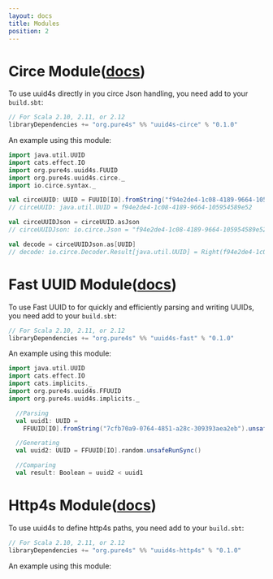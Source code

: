 ```yaml
---
layout: docs
title: Modules
position: 2
---
```


[docs]: http://pure4s.org/uuid4s/
[circe]: http://circe.io
[fast-uuid]: https://github.com/jchambers/fast-uuid
[http4s]: https://http4s.org/
[akka-http]: https://doc.akka.io/docs/akka-http/current/index.html?language=scala

# Circe Module([docs][circe])

To use uuid4s directly in you circe Json handling, you need add to your `build.sbt`:

```scala
// For Scala 2.10, 2.11, or 2.12
libraryDependencies += "org.pure4s" %% "uuid4s-circe" % "0.1.0"
```

An example using this module:

```scala
import java.util.UUID
import cats.effect.IO
import org.pure4s.uuid4s.FUUID
import org.pure4s.uuid4s.circe._
import io.circe.syntax._

val circeUUID: UUID = FUUID[IO].fromString("f94e2de4-1c08-4189-9664-105954589e52").unsafeRunSync()
// circeUUID: java.util.UUID = f94e2de4-1c08-4189-9664-105954589e52

val circeUUIDJson = circeUUID.asJson
// circeUUIDJson: io.circe.Json = "f94e2de4-1c08-4189-9664-105954589e52"

val decode = circeUUIDJson.as[UUID]
// decode: io.circe.Decoder.Result[java.util.UUID] = Right(f94e2de4-1c08-4189-9664-105954589e52)
```

# Fast UUID Module([docs][fast-uuid])
To use Fast UUID to for quickly and efficiently parsing and writing UUIDs, you need add to your `build.sbt`:

```scala
// For Scala 2.10, 2.11, or 2.12
libraryDependencies += "org.pure4s" %% "uuid4s-fast" % "0.1.0"
```

An example using this module:

```scala
import java.util.UUID
import cats.effect.IO
import cats.implicits._
import org.pure4s.uuid4s.FFUUID
import org.pure4s.uuid4s.implicits._

  //Parsing
  val uuid1: UUID =
    FFUUID[IO].fromString("7cfb70a9-0764-4851-a28c-309393aea2eb").unsafeRunSync()

  //Generating
  val uuid2: UUID = FFUUID[IO].random.unsafeRunSync()

  //Comparing
  val result: Boolean = uuid2 < uuid1
```

#  Http4s Module([docs][http4s])
To use uuid4s to define http4s paths, you need add to your `build.sbt`:

```scala
// For Scala 2.10, 2.11, or 2.12
libraryDependencies += "org.pure4s" %% "uuid4s-http4s" % "0.1.0"
```

An example using this module:

```scala
```